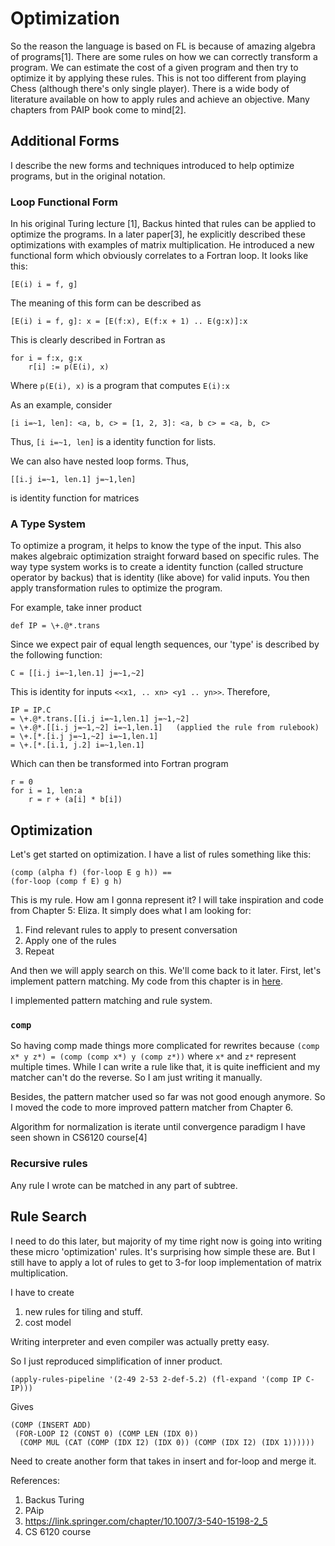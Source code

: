 # Optimization

So the reason the language is based on FL is because of amazing algebra of programs[1]. There are some rules on how we can correctly transform a program. We can estimate the cost of a given program and then try to optimize it by applying these rules. This is not too different from playing Chess (although there's only single player). There is a wide body of literature available on how to apply rules and achieve an objective. Many chapters from PAIP book come to mind[2].

## Additional Forms

I describe the new forms and techniques introduced to help optimize programs, but in the original notation.

### Loop Functional Form

In his original Turing lecture [1], Backus hinted that rules can be applied to optimize the programs. In a later paper[3], he explicitly described these optimizations with examples of matrix multiplication. He introduced a new functional form which obviously correlates to a Fortran loop. It looks like this:

```
[E(i) i = f, g]
```

The meaning of this form can be described as 

```
[E(i) i = f, g]: x = [E(f:x), E(f:x + 1) .. E(g:x)]:x
```

This is clearly described in Fortran as

```
for i = f:x, g:x
    r[i] := p(E(i), x)
```

Where `p(E(i), x)` is a program that computes `E(i):x`

As an example, consider

```
[i i=~1, len]: <a, b, c> = [1, 2, 3]: <a, b c> = <a, b, c>
```

Thus, `[i i=~1, len]` is a identity function for lists.

We can also have nested loop forms. Thus,

```
[[i.j i=~1, len.1] j=~1,len]
```

is identity function for matrices

### A Type System

To optimize a program, it helps to know the type of the input. This also makes algebraic optimization straight forward based on specific rules. The way type system works is to create a identity function (called structure operator by backus) that is identity (like above) for valid inputs. You then apply transformation rules to optimize the program.

For example, take inner product

```
def IP = \+.@*.trans
```

Since we expect pair of equal length sequences, our 'type' is described by the following function:

```
C = [[i.j i=~1,len.1] j=~1,~2]
```

This is identity for inputs `<<x1, .. xn> <y1 .. yn>>`. Therefore, 

```
IP = IP.C
= \+.@*.trans.[[i.j i=~1,len.1] j=~1,~2]
= \+.@*.[[i.j j=~1,~2] i=~1,len.1]   (applied the rule from rulebook)
= \+.[*.[i.j j=~1,~2] i=~1,len.1]
= \+.[*.[i.1, j.2] i=~1,len.1]
```

Which can then be transformed into Fortran program

```
r = 0
for i = 1, len:a
    r = r + (a[i] * b[i])
```

## Optimization

Let's get started on optimization. I have a list of rules something like this:

```
(comp (alpha f) (for-loop E g h)) ==
(for-loop (comp f E) g h)
```

This is my rule. How am I gonna represent it? I will take inspiration and code from Chapter 5: Eliza. It simply does what I am looking for:
1. Find relevant rules to apply to present conversation
2. Apply one of the rules
3. Repeat

And then we will apply search on this. We'll come back to it later. First, let's implement pattern matching. My code from this chapter is in [here](https://github.com/chsasank/paip/blob/main/ch6/pattern-matching.cl).

I implemented pattern matching and rule system. 

### `comp`

So having comp made things more complicated for rewrites because `(comp x* y z*) = (comp (comp x*) y (comp z*))` where `x*` and `z*` represent multiple times. While I can write a rule like that, it is quite inefficient and my matcher can't do the reverse. So I am just writing it manually.

Besides, the pattern matcher used so far was not good enough anymore. So I moved the code to more improved pattern matcher from Chapter 6.

Algorithm for normalization is iterate until convergence paradigm I have seen shown in CS6120 course[4]

### Recursive rules

Any rule I wrote can be matched in any part of subtree.

## Rule Search

I need to do this later, but majority of my time right now is going into writing these micro 'optimization' rules. It's surprising how simple these are. But I still have to apply a lot of rules to get to 3-for loop implementation of matrix multiplication.

I have to create
1. new rules for tiling and stuff.
2. cost model

Writing interpreter and even compiler was actually pretty easy.

So I just reproduced simplification of inner product.

```
(apply-rules-pipeline '(2-49 2-53 2-def-5.2) (fl-expand '(comp IP C-IP)))
```

Gives

```
(COMP (INSERT ADD)
 (FOR-LOOP I2 (CONST 0) (COMP LEN (IDX 0))
  (COMP MUL (CAT (COMP (IDX I2) (IDX 0)) (COMP (IDX I2) (IDX 1))))))
```

Need to create another form that takes in insert and for-loop and merge it. 

References:
1. Backus Turing
2. PAip
3. https://link.springer.com/chapter/10.1007/3-540-15198-2_5
4. CS 6120 course